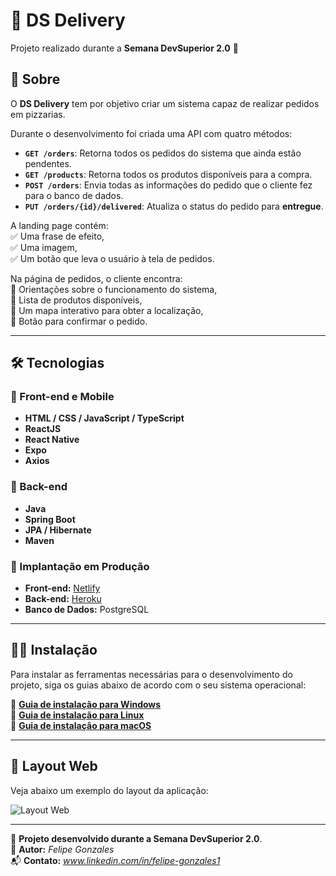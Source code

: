 # 🍕 DS Delivery  

Projeto realizado durante a **Semana DevSuperior 2.0** 🚀  

## 📖 Sobre  
O **DS Delivery** tem por objetivo criar um sistema capaz de realizar pedidos em pizzarias.  

Durante o desenvolvimento foi criada uma API com quatro métodos:  

- **`GET /orders`**: Retorna todos os pedidos do sistema que ainda estão pendentes.  
- **`GET /products`**: Retorna todos os produtos disponíveis para a compra.  
- **`POST /orders`**: Envia todas as informações do pedido que o cliente fez para o banco de dados.  
- **`PUT /orders/{id}/delivered`**: Atualiza o status do pedido para **entregue**.  

A landing page contém:  
✅ Uma frase de efeito,  
✅ Uma imagem,  
✅ Um botão que leva o usuário à tela de pedidos.  

Na página de pedidos, o cliente encontra:  
📌 Orientações sobre o funcionamento do sistema,  
📌 Lista de produtos disponíveis,  
📌 Um mapa interativo para obter a localização,  
📌 Botão para confirmar o pedido.  

---

## 🛠 Tecnologias  

### **🔹 Front-end e Mobile**  
- **HTML / CSS / JavaScript / TypeScript**  
- **ReactJS**  
- **React Native**  
- **Expo**  
- **Axios**  

### **🔹 Back-end**  
- **Java**  
- **Spring Boot**  
- **JPA / Hibernate**  
- **Maven**  

### **🔹 Implantação em Produção**  
- **Front-end:** [Netlify](https://www.netlify.com/)  
- **Back-end:** [Heroku](https://www.heroku.com/)  
- **Banco de Dados:** PostgreSQL  

---

## 👨‍💻 Instalação  

Para instalar as ferramentas necessárias para o desenvolvimento do projeto, siga os guias abaixo de acordo com o seu sistema operacional:  

🔗 **[Guia de instalação para Windows]([#](https://github.com/devsuperior/sds1/tree/master/ferramentas/windows))**  
🔗 **[Guia de instalação para Linux]([#](https://github.com/devsuperior/sds1/tree/master/ferramentas/linux))**  
🔗 **[Guia de instalação para macOS]([#](https://github.com/devsuperior/sds1/tree/master/ferramentas/mac))**  

---

## 🎨 Layout Web  
Veja abaixo um exemplo do layout da aplicação:  

![Layout Web](https://github.com/fhilips/dsdelivery/blob/main/front-web/src/Assets/telas.gif)

---

🚀 **Projeto desenvolvido durante a Semana DevSuperior 2.0**.  
📌 **Autor:** *Felipe Gonzales*  
📬 **Contato:** *www.linkedin.com/in/felipe-gonzales1*  

